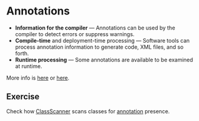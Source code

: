 # Annotations

* __Information for the compiler__ — Annotations can be used by the compiler to detect errors or suppress warnings.
* __Compile-time__ and deployment-time processing — Software tools can process annotation information to generate code, XML files, and so forth.
* __Runtime processing__ — Some annotations are available to be examined at runtime.

More info is [here](https://dzone.com/articles/java-8-type-annotations) or [here](http://tutorials.jenkov.com/java/annotations.html).

## Exercise
Check how [ClassScanner](src/main/java/com/java/bootcamp/projects/annotations/ClassScanner.java) scans classes 
for [annotation](src/main/java/com/java/bootcamp/projects/annotations/TypeMarker.java) presence.
 